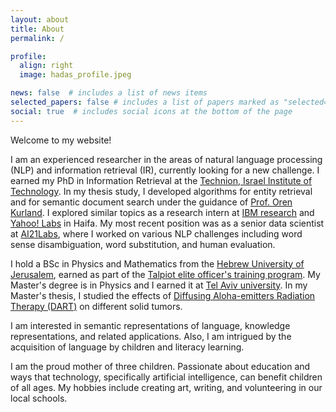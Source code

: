 ```yaml
---
layout: about
title: About
permalink: /

profile:
  align: right
  image: hadas_profile.jpeg

news: false  # includes a list of news items
selected_papers: false # includes a list of papers marked as "selected={true}"
social: true  # includes social icons at the bottom of the page
---
```


Welcome to my website! 

I am an experienced researcher in the areas of natural language processing (NLP) and information retrieval (IR), currently looking for a new challenge. I earned my PhD in Information Retrieval at the [Technion, Israel Institute of Technology](https://www.technion.ac.il/en/home-2/). In my thesis study, I developed algorithms for entity retrieval and for semantic document search under the guidance of [Prof. Oren Kurland](https://iew3.technion.ac.il/~kurland/). I explored similar topics as a research intern at [IBM research](https://research.ibm.com/labs/haifa/) and [Yahoo! Labs](https://research.yahoo.com/) in Haifa. My most recent position was as a senior data scientist at [AI21Labs](https://www.ai21.com/), where I worked on various NLP challenges including word sense disambiguation, word substitution, and human evaluation. 

I hold a BSc in Physics and Mathematics from the [Hebrew University of Jerusalem](https://en.huji.ac.il/en), earned as part of the [Talpiot elite officer's training program](https://en.wikipedia.org/wiki/Talpiot_program). My Master's degree is in Physics and I earned it at [Tel Aviv university](https://english.tau.ac.il/). In my Master's thesis, I studied the effects of [Diffusing Aloha-emitters Radiation Therapy (DART)](https://www.alphatau.com/) on different solid tumors. 

I am interested in semantic representations of language, knowledge representations, and related applications. Also, I am intrigued by the acquisition of language by children and literacy learning.  

I am the proud mother of three children. Passionate about education and ways that technology, specifically artificial intelligence, can benefit children of all ages. My hobbies include creating art, writing, and volunteering in our local schools.
